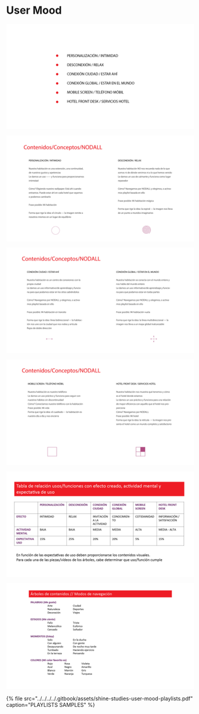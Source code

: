 # User Mood

![](../../../../.gitbook/assets/shine-studies-user-mood-1-.jpg)

![](../../../../.gitbook/assets/shine-studies-user-mood-2-.jpg)

![](../../../../.gitbook/assets/shine-studies-user-mood-3-.jpg)

![](../../../../.gitbook/assets/shine-studies-user-mood-4-.jpg)

![](../../../../.gitbook/assets/shine-studies-user-mood-5-.jpg)

![](../../../../.gitbook/assets/shine-studies-user-mood-6-.jpg)

{% file src="../../../../.gitbook/assets/shine-studies-user-mood-playlists.pdf" caption="PLAYLISTS SAMPLES" %}

